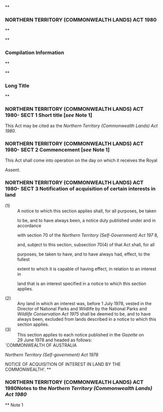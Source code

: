 **

###  NORTHERN TERRITORY (COMMONWEALTH LANDS) ACT 1980 
**


**

###  Compilation Information 
**





**

###  Long Title 
**
###  NORTHERN TERRITORY (COMMONWEALTH LANDS) ACT 1980- SECT 1  Short title [_see_ Note 1] 
This Act may be cited as the _Northern Territory (Commonwealth Lands) Act 1980_.

 
###  NORTHERN TERRITORY (COMMONWEALTH LANDS) ACT 1980- SECT 2  Commencement [_see_ Note 1] 
This Act shall come into operation on the day on which it receives the Royal

Assent.

 
###  NORTHERN TERRITORY (COMMONWEALTH LANDS) ACT 1980- SECT 3  Notification of acquisition of certain interests in land 
<dt>(1)</dt><dd>A notice to which this section applies shall, for all purposes, be taken

to be, and to have always been, a notice duly published under and in accordance

with section 70 of the _Northern Territory (Self-Government) Act 197_ 8,

and, subject to this section, subsection 70(4) of that Act shall, for all

purposes, be taken to have, and to have always had, effect, to the fullest

extent to which it is capable of having effect, in relation to an interest in

land that is an interest specified in a notice to which this section applies.</dd> <dt>(2)</dt><dd>Any land in which an interest was, before 1 July 1978, vested in the Director of National Parks and Wildlife by the National Parks and _Wildlife Conservation Act 1975_ shall be deemed to be, and to have always been, excluded from lands described in a notice to which this section applies.</dd> <dt>(3)</dt><dd>This section applies to each notice published in the _Gazette_ on 29&#160;June 1978 and headed as follows: </dd> 
`COMMONWEALTH OF AUSTRALIA

_Northern Territory (Self-government) Act 1978_

NOTICE OF ACQUISITION OF INTEREST IN LAND BY THE COMMONWEALTH'. 
**

###  NORTHERN TERRITORY (COMMONWEALTH LANDS) ACT 1980<centreit>Notes to the _Northern Territory (Commonwealth Lands) Act 1980_ </centreit>
**
Note 1




